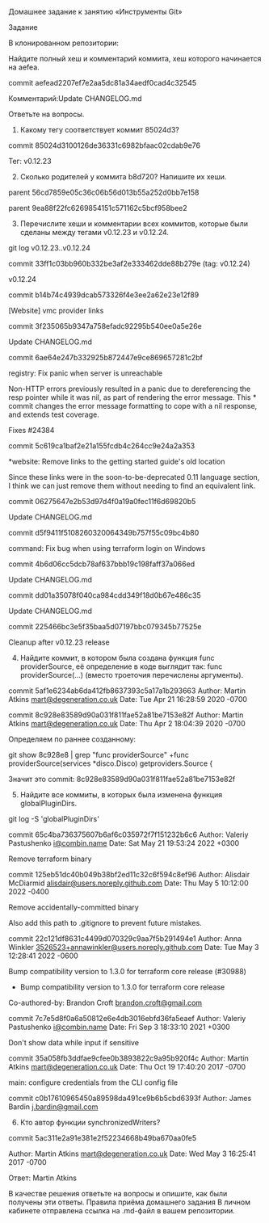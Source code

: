 Домашнее задание к занятию «Инструменты Git»

Задание

В клонированном репозитории:

Найдите полный хеш и комментарий коммита, хеш которого начинается на aefea.



commit aefead2207ef7e2aa5dc81a34aedf0cad4c32545


Комментарий:Update CHANGELOG.md


Ответьте на вопросы.


1. Какому тегу соответствует коммит 85024d3?



commit 85024d3100126de36331c6982bfaac02cdab9e76


Тег: v0.12.23



2. Сколько родителей у коммита b8d720? Напишите их хеши.



parent 56cd7859e05c36c06b56d013b55a252d0bb7e158


parent 9ea88f22fc6269854151c571162c5bcf958bee2


3. Перечислите хеши и комментарии всех коммитов, которые были сделаны между тегами v0.12.23 и v0.12.24.



git log v0.12.23..v0.12.24


commit 33ff1c03bb960b332be3af2e333462dde88b279e (tag: v0.12.24)


v0.12.24


commit b14b74c4939dcab573326f4e3ee2a62e23e12f89


[Website] vmc provider links



commit 3f235065b9347a758efadc92295b540ee0a5e26e

Update CHANGELOG.md



commit 6ae64e247b332925b872447e9ce869657281c2bf

registry: Fix panic when server is unreachable


Non-HTTP errors previously resulted in a panic due to dereferencing the resp pointer while it was nil, as part of rendering the error message. This * commit changes the error message formatting to cope with a nil response, and extends test coverage.


Fixes #24384



commit 5c619ca1baf2e21a155fcdb4c264cc9e24a2a353


*website: Remove links to the getting started guide's old location


Since these links were in the soon-to-be-deprecated 0.11 language section, I think we can just remove them without needing to find an equivalent link.



commit 06275647e2b53d97d4f0a19a0fec11f6d69820b5


Update CHANGELOG.md



commit d5f9411f5108260320064349b757f55c09bc4b80


command: Fix bug when using terraform login on Windows



commit 4b6d06cc5dcb78af637bbb19c198faff37a066ed


Update CHANGELOG.md



commit dd01a35078f040ca984cdd349f18d0b67e486c35


Update CHANGELOG.md



commit 225466bc3e5f35baa5d07197bbc079345b77525e


Cleanup after v0.12.23 release



4. Найдите коммит, в котором была создана функция func providerSource, её определение в коде выглядит так: func providerSource(...) (вместо троеточия перечислены аргументы).



commit 5af1e6234ab6da412fb8637393c5a17a1b293663 Author: Martin Atkins mart@degeneration.co.uk Date: Tue Apr 21 16:28:59 2020 -0700



commit 8c928e83589d90a031f811fae52a81be7153e82f Author: Martin Atkins mart@degeneration.co.uk Date: Thu Apr 2 18:04:39 2020 -0700


Определяем по раннее созданному:


git show 8c928e8 | grep "func providerSource" +func providerSource(services *disco.Disco) getproviders.Source {



Значит это commit: 8c928e83589d90a031f811fae52a81be7153e82f


5. Найдите все коммиты, в которых была изменена функция globalPluginDirs.



git log -S 'globalPluginDirs'


commit 65c4ba736375607b6af6c035972f7f151232b6c6 Author: Valeriy Pastushenko i@combin.name Date: Sat May 21 19:53:24 2022 +0300

Remove terraform binary



commit 125eb51dc40b049b38bf2ed11c32c6f594c8ef96 Author: Alisdair McDiarmid alisdair@users.noreply.github.com Date: Thu May 5 10:12:00 2022 -0400

Remove accidentally-committed binary


Also add this path to .gitignore to prevent future mistakes.

commit 22c121df8631c4499d070329c9aa7f5b291494e1 Author: Anna Winkler 3526523+annawinkler@users.noreply.github.com Date: Tue May 3 12:28:41 2022 -0600

Bump compatibility version to 1.3.0 for terraform core release (#30988)


* Bump compatibility version to 1.3.0 for terraform core release



Co-authored-by: Brandon Croft <brandon.croft@gmail.com>



commit 7c7e5d8f0a6a50812e6e4db3016ebfd36fa5eaef Author: Valeriy Pastushenko i@combin.name Date: Fri Sep 3 18:33:10 2021 +0300

Don't show data while input if sensitive



commit 35a058fb3ddfae9cfee0b3893822c9a95b920f4c Author: Martin Atkins mart@degeneration.co.uk Date: Thu Oct 19 17:40:20 2017 -0700

main: configure credentials from the CLI config file



commit c0b17610965450a89598da491ce9b6b5cbd6393f Author: James Bardin j.bardin@gmail.com



6. Кто автор функции synchronizedWriters?




commit 5ac311e2a91e381e2f52234668b49ba670aa0fe5


Author: Martin Atkins mart@degeneration.co.uk Date: Wed May 3 16:25:41 2017 -0700



Ответ: Martin Atkins


В качестве решения ответьте на вопросы и опишите, как были получены эти ответы. Правила приёма домашнего задания
В личном кабинете отправлена ссылка на .md-файл в вашем репозитории.

